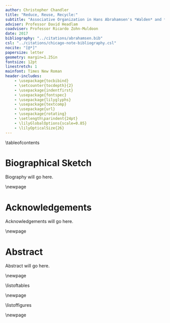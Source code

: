 ```yaml
---
author: Christopher Chandler
title: "Reduce, Reuse, Recycle:"
subtitle: "Associative Organization in Hans Abrahamsen's *Walden* and *Wald*"
adviser: Professor David Headlam
coadviser: Professor Ricardo Zohn-Muldoon
date: 2017
bibliography: "../citations/abrahamsen.bib"
csl: "../citations/chicago-note-bibliography.csl"
nocite: "[@*]"
papersize: letter
geometry: margin=1.25in
fontsize: 12pt
linestretch: 1
mainfont: Times New Roman
header-includes:
    - \usepackage{tocbibind}
    - \setcounter{tocdepth}{2}
    - \usepackage{indentfirst}
    - \usepackage{fontspec}
    - \usepackage{lilyglyphs}
    - \usepackage{textcomp}
    - \usepackage{url}
    - \usepackage{rotating}
    - \setlength\parindent{24pt}
    - \lilyGlobalOptions{scale=0.85}
    - \lilyOpticalSize{26}
---
```


\tableofcontents

# Biographical Sketch

Biography will go here.

<!-- Christopher Chandler is a composer and educator currently living in Richmond, Virginia. He graduated from the University of Richmond in 2008 with a Bachelor of Arts in music and psychology. -->

\newpage

# Acknowledgements

Acknowledgements will go here.

\newpage

# Abstract

Abstract will go here.

<!-- This dissertation examines the of Hans Abrahamsen's *Walden* (1978) and *Wald* (2009).  -->

\newpage

\listoftables

\newpage

\listoffigures

\newpage
